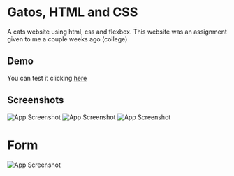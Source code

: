 # Gatos, HTML and CSS
A cats website using html, css and flexbox. This website was an assignment given to me a couple weeks ago (college)

## Demo

You can test it clicking [here](https://gatos-pagina.vercel.app)

## Screenshots

![App Screenshot](https://i.imgur.com/jq9kfb9.png)
![App Screenshot](https://i.imgur.com/MdmhgMK.png)
![App Screenshot](https://imgur.com/J47EIuU.png)

# Form

![App Screenshot](https://i.imgur.com/D87XH0D.png)
